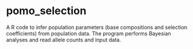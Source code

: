 # pomo_selection
A R code to infer population parameters (base compositions and selection coefficients) from population data. The program performs Bayesian analyses and read allele counts and input data.
